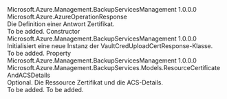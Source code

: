 <Type Name="VaultCredUploadCertResponse" FullName="Microsoft.Azure.Management.BackupServices.Models.VaultCredUploadCertResponse">
  <TypeSignature Language="C#" Value="public class VaultCredUploadCertResponse : Microsoft.Azure.AzureOperationResponse" />
  <TypeSignature Language="ILAsm" Value=".class public auto ansi beforefieldinit VaultCredUploadCertResponse extends Microsoft.Azure.AzureOperationResponse" />
  <TypeSignature Language="DocId" Value="T:Microsoft.Azure.Management.BackupServices.Models.VaultCredUploadCertResponse" />
  <TypeSignature Language="VB.NET" Value="Public Class VaultCredUploadCertResponse&#xA;Inherits AzureOperationResponse" />
  <TypeSignature Language="F#" Value="type VaultCredUploadCertResponse = class&#xA;    inherit AzureOperationResponse" />
  <AssemblyInfo>
    <AssemblyName>Microsoft.Azure.Management.BackupServicesManagement</AssemblyName>
    <AssemblyVersion>1.0.0.0</AssemblyVersion>
  </AssemblyInfo>
  <Base>
    <BaseTypeName>Microsoft.Azure.AzureOperationResponse</BaseTypeName>
  </Base>
  <Interfaces />
  <Docs>
    <summary>
            Die Definition einer Antwort Zertifikat.
            </summary>
    <remarks>To be added.</remarks>
  </Docs>
  <Members>
    <Member MemberName=".ctor">
      <MemberSignature Language="C#" Value="public VaultCredUploadCertResponse ();" />
      <MemberSignature Language="ILAsm" Value=".method public hidebysig specialname rtspecialname instance void .ctor() cil managed" />
      <MemberSignature Language="DocId" Value="M:Microsoft.Azure.Management.BackupServices.Models.VaultCredUploadCertResponse.#ctor" />
      <MemberSignature Language="VB.NET" Value="Public Sub New ()" />
      <MemberType>Constructor</MemberType>
      <AssemblyInfo>
        <AssemblyName>Microsoft.Azure.Management.BackupServicesManagement</AssemblyName>
        <AssemblyVersion>1.0.0.0</AssemblyVersion>
      </AssemblyInfo>
      <Parameters />
      <Docs>
        <summary>
            Initialisiert eine neue Instanz der VaultCredUploadCertResponse-Klasse.
            </summary>
        <remarks>To be added.</remarks>
      </Docs>
    </Member>
    <Member MemberName="ResourceCertificateAndACSDetails">
      <MemberSignature Language="C#" Value="public Microsoft.Azure.Management.BackupServices.Models.ResourceCertificateAndACSDetails ResourceCertificateAndACSDetails { get; set; }" />
      <MemberSignature Language="ILAsm" Value=".property instance class Microsoft.Azure.Management.BackupServices.Models.ResourceCertificateAndACSDetails ResourceCertificateAndACSDetails" />
      <MemberSignature Language="DocId" Value="P:Microsoft.Azure.Management.BackupServices.Models.VaultCredUploadCertResponse.ResourceCertificateAndACSDetails" />
      <MemberSignature Language="VB.NET" Value="Public Property ResourceCertificateAndACSDetails As ResourceCertificateAndACSDetails" />
      <MemberSignature Language="F#" Value="member this.ResourceCertificateAndACSDetails : Microsoft.Azure.Management.BackupServices.Models.ResourceCertificateAndACSDetails with get, set" Usage="Microsoft.Azure.Management.BackupServices.Models.VaultCredUploadCertResponse.ResourceCertificateAndACSDetails" />
      <MemberType>Property</MemberType>
      <AssemblyInfo>
        <AssemblyName>Microsoft.Azure.Management.BackupServicesManagement</AssemblyName>
        <AssemblyVersion>1.0.0.0</AssemblyVersion>
      </AssemblyInfo>
      <ReturnValue>
        <ReturnType>Microsoft.Azure.Management.BackupServices.Models.ResourceCertificateAndACSDetails</ReturnType>
      </ReturnValue>
      <Docs>
        <summary>
            Optional. Die Ressource Zertifikat und die ACS-Details.
            </summary>
        <value>To be added.</value>
        <remarks>To be added.</remarks>
      </Docs>
    </Member>
  </Members>
</Type>